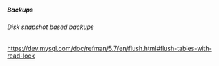 ##### Backups

###### Disk snapshot based backups

https://dev.mysql.com/doc/refman/5.7/en/flush.html#flush-tables-with-read-lock
